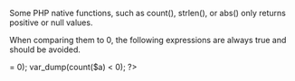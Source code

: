Some PHP native functions, such as count(), strlen(), or abs() only returns positive or null values. 

When comparing them to 0, the following expressions are always true and should be avoided. 

<?php

$a = [1, 2, 3];

var_dump(count($a) >= 0);
var_dump(count($a) < 0); 

?>
